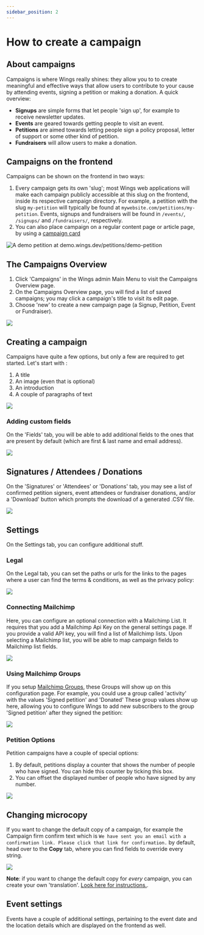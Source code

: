 ```yaml
---
sidebar_position: 2
---
```


# How to create a campaign

## About campaigns

Campaigns is where Wings really shines: they allow you to to create meaningful and effective ways that allow users to contribute to your cause by attending events, signing a petition or making a donation. A quick overview:

- **Signups** are simple forms that let people 'sign up', for example to receive newsletter updates.
- **Events** are geared towards getting people to visit an event.
- **Petitions** are aimed towards letting people sign a policy proposal, letter of support or some other kind of petition.
- **Fundraisers** will allow users to make a donation.

## Campaigns on the frontend

Campaigns can be shown on the frontend in two ways:

1. Every campaign gets its own 'slug'; most Wings web applications will make each campaign publicly accessible at this slug on the frontend, inside its respective campaign directory. For example, a petition with the slug `my-petition` will typically be found at `mywebsite.com/petitions/my-petition`. Events, signups and fundraisers will be found in `/events/`, `/signups/` and `/fundraisers/`, respectively.
2. You can also place campaign on a regular content page or article page, by using a [campaign card](publish#campaign)

![A demo petition at [demo.wings.dev/petitions/demo-petition](https://demo.wings.dev/petitions/demo-petition)](https://screens.wings.dev/CleanShot-2020-02-23-at-21.44.08-1582490660.png)

## The Campaigns Overview

1. Click 'Campaigns' in the Wings admin Main Menu to visit the Campaigns Overview page.
2. On the Campaigns Overview page, you will find a list of saved campaigns; you may click a campaign's title to visit its edit page.
3. Choose 'new' to create a new campaign page (a Signup, Petition, Event or Fundraiser).

![](https://screens.wings.dev/CleanShot-2020-02-23-at-22.08.27-1582492151.png)

## Creating a campaign

Campaigns have quite a few options, but only a few are required to get started. Let's start with :

1. A title
2. An image (even that is optional)
3. An introduction
4. A couple of paragraphs of text

![](https://screens.wings.dev/CleanShot-2020-02-23-at-22.16.56-1582492658.png)

### Adding custom fields

On the 'Fields' tab, you will be able to add additional fields to the ones that are present by default (which are first & last name and email address).

![](https://screens.wings.dev/CleanShot-2020-02-23-at-22.23.40-1582493038.png)

## Signatures / Attendees / Donations

On the 'Signatures' or 'Attendees' or 'Donations' tab, you may see a list of confirmed petition signers, event attendees or fundraiser donations, and/or a 'Download' button which prompts the download of a generated .CSV file.

![](https://bureaubolster.s3-eu-west-1.amazonaws.com/IMG_1100.jpeg)

## Settings

On the Settings tab, you can configure additional stuff.

### Legal

On the Legal tab, you can set the paths or urls for the links to the pages where a user can find the terms & conditions, as well as the privacy policy:

![](https://screens.wings.dev/CleanShot-2020-02-23-at-22.36.37-1582493819.png)

### Connecting Mailchimp

Here, you can configure an optional connection with a Mailchimp List. It requires that you add a Mailchimp Api Key on the general settings page. If you provide a valid API key, you will find a list of Mailchimp lists. Upon selecting a Mailchimp list, you will be able to map campaign fields to Mailchimp list fields.

![](https://screens.wings.dev/CleanShot-2020-02-23-at-22.34.05-1582493731.png)

### Using Mailchimp Groups

If you setup [Mailchimp Groups](https://mailchimp.com/help/getting-started-with-groups/), these Groups will show up on this configuration page. For example, you could use a group called 'activity' with the values 'Signed petition' and 'Donated' These group values show up here, allowing you to configure Wings to add new subscribers to the group 'Signed petition' after they signed the petition:

![](https://screens.wings.dev/Screen-Recording-2020-02-23-22-42-24-1582494155.gif)

### Petition Options

Petition campaigns have a couple of special options:

1. By default, petitions display a counter that shows the number of people who have signed. You can hide this counter by ticking this box.
2. You can offset the displayed number of people who have signed by any number.

![](https://screens.wings.dev/CleanShot-2020-02-23-at-22.37.37-1582493891.png)

## Changing microcopy

If you want to change the default copy of a campaign, for example the Campaign firm confirm text which is `We have sent you an email with a confirmation link. Please click that link for confirmation.` by default, head over to the **Copy** tab, where you can find fields to override every string.

![](https://screens.wings.dev/CleanShot-2021-06-29-at-09.01.00-15V2q3EV3eye7VCKU0hTEkyBbuZAC7XCRNwcQ3fUFk66TUsO4xDMEcXgypkTb3z5HHSGb8TCD2JubqzwsRTZ4Xd5uvQhlj3TXE5R.png)

**Note**: if you want to change the default copy for _every_ campaign, you can create your own 'translation'. [Look here for instructions.](languages#project-wide-translations-for-strings).

## Event settings

Events have a couple of additional settings, pertaining to the event date and the location details which are displayed on the frontend as well.
